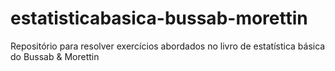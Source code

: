 # estatisticabasica-bussab-morettin
Repositório para resolver exercícios abordados no livro de estatística básica do Bussab &amp; Morettin 
